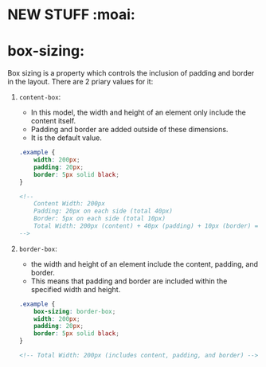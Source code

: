 # NEW STUFF :moai:

# box-sizing:

Box sizing is a property which controls the inclusion of padding and border in the layout. There are 2 priary values for it:
1. `content-box`: 
    * In this model, the width and height of an element only include the content itself. 
    * Padding and border are added outside of these dimensions.
    * It is the default value.
    ```css
    .example {
        width: 200px;
        padding: 20px;
        border: 5px solid black;
    }
    ```
    ```html
    <!--
        Content Width: 200px
        Padding: 20px on each side (total 40px)
        Border: 5px on each side (total 10px)
        Total Width: 200px (content) + 40px (padding) + 10px (border) = 250px
    -->
    ```

2. `border-box`:
    * the width and height of an element include the content, padding, and border. 
    * This means that padding and border are included within the specified width and height.
    ```css
    .example {
        box-sizing: border-box;
        width: 200px;
        padding: 20px;
        border: 5px solid black;
    }
    ```
    ```html
    <!-- Total Width: 200px (includes content, padding, and border) -->
